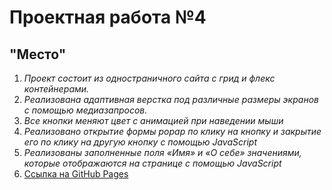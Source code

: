 # Проектная работа №4 
## "Место"
1. *Проект состоит из одностраничного сайта с грид и флекс контейнерами.*
2. *Реализована адаптивная верстка под различные размеры экранов с помощью медиазапросов.*
3. *Все кнопки меняют цвет с анимацией при наведении мыши*
4. *Реализовано открытие формы popap по клику на кнопку и закрытие его по клику на другую кнопку с помощью JavaScript*
5. *Реализованы заполненные поля «Имя» и «О себе» значениями, которые отображаются на странице с помощью JavaScript*
6. [Ссылка на GitHub Pages](https://sergeykhudich.github.io/)